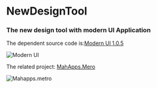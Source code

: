 NewDesignTool
=============

### The new design tool with modern UI Application

The dependent source code is:[Modern UI 1.0.5](https://mui.codeplex.com/wikipage?title=screenshots&referringTitle=Home)

![Modern UI](/http://i.stack.imgur.com/r2hzW.png)

The related project: [MahApps.Mero](http://mahapps.com/MahApps.Metro/)

![Mahapps.metro](/http://mahapps.com/MahApps.Metro/images/include_prerelease.png)